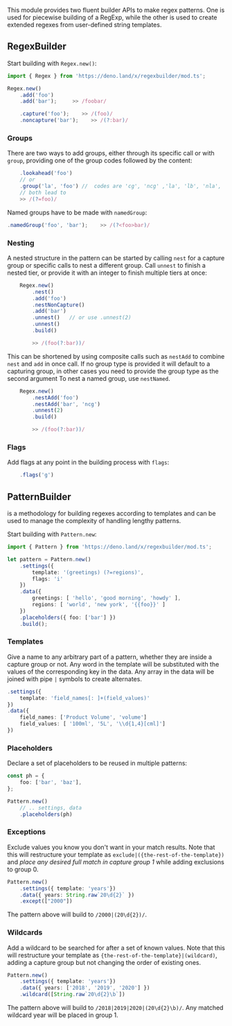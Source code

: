 
This module provides two fluent builder APIs to make regex patterns. One is used for piecewise building of a RegExp, while the other is used to create extended regexes from user-defined string templates.

## RegexBuilder
Start building with `Regex.new()`:
```typescript
import { Regex } from 'https://deno.land/x/regexbuilder/mod.ts';

Regex.new()
    .add('foo')
    .add('bar');     >> /foobar/
```

```typescript
    .capture('foo');    >> /(foo)/
    .noncapture('bar');    >> /(?:bar)/
```

### Groups
There are two ways to add groups, either through its specific call or with `group`, providing one of the group codes followed by the content:
```typescript
    .lookahead('foo')
    // or
    .group('la', 'foo') //  codes are 'cg', 'ncg' ,'la', 'lb', 'nla', 'nlb'
    // both lead to
    >> /(?=foo)/
```

Named groups have to be made with `namedGroup`:
```typescript
.namedGroup('foo', 'bar');    >> /(?<foo>bar)/
```

### Nesting
A nested structure in the pattern can be started by calling `nest` for a capture group or specific calls to nest a different group. Call `unnest` to finish a nested tier, or provide it with an integer to finish multiple tiers at once:
```typescript
    Regex.new()
        .nest()
        .add('foo')
        .nestNonCapture()
        .add('bar')
        .unnest()   // or use .unnest(2)
        .unnest()
        .build()

        >> /(foo(?:bar))/
```
This can be shortened by using composite calls such as `nestAdd` to combine `nest` and `add` in once call. If no group type is provided it will default to a capturing group, in other cases you need to provide the group type as the second argument To nest a named group, use `nestNamed`.
```typescript
    Regex.new()
        .nestAdd('foo')
        .nestAdd('bar', 'ncg')
        .unnest(2)
        .build()

        >> /(foo(?:bar))/
```


### Flags
Add flags at any point in the building process with `flags`:
```typescript
    .flags('g')
```

## PatternBuilder
is a methodology for building regexes according to templates and can be used to manage the complexity of handling lengthy patterns.

Start building with `Pattern.new`:
```typescript
import { Pattern } from 'https://deno.land/x/regexbuilder/mod.ts';

let pattern = Pattern.new()
    .settings({
        template: '(greetings) (?=regions)',
        flags: 'i'
    })
    .data({
        greetings: [ 'hello', 'good morning', 'howdy' ],
        regions: [ 'world', 'new york', '{{foo}}' ]
    })
    .placeholders({ foo: ['bar'] })
    .build();
```

### Templates
Give a name to any arbitrary part of a pattern, whether they are inside a capture group or not. Any word in the template will be substituted with the values of the corresponding key in the data. Any array in the data will be joined with pipe `|` symbols to create alternates.
```typescript
.settings({
    template: 'field_names[: ]+(field_values)'
})
.data({
    field_names: ['Product Volume', 'volume']
    field_values: [ '100ml', '5L', '\\d{1,4}[cml]']
})
```

### Placeholders
Declare a set of placeholders to be reused in multiple patterns:
```typescript
const ph = {
    foo: ['bar', 'baz'],
};

Pattern.new()
    // .. settings, data
    .placeholders(ph)
```

### Exceptions
Exclude values you know you don't want in your match results. Note that this will restructure your template as `exclude|({the-rest-of-the-template})` and _place any desired full match in capture group 1_ while adding exclusions to group 0.
```typescript
Pattern.new()
    .settings({ template: 'years'})
    .data({ years: String.raw`20\d{2}` })
    .except(["2000"])
```
The pattern above will build to `/2000|(20\d{2})/`.

### Wildcards
Add a wildcard to be searched for after a set of known values. Note that this will restructure your template as `{the-rest-of-the-template}|(wildcard)`, adding a capture group but not changing the order of existing ones.
```typescript
Pattern.new()
    .settings({ template: 'years'})
    .data({ years: ['2018', '2019', '2020'] })
    .wildcard([String.raw`20\d{2}\b`])
```
The pattern above will build to `/2018|2019|2020|(20\d{2}\b)/`. Any matched wildcard year will be placed in group 1.

